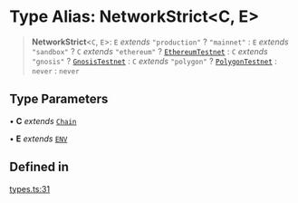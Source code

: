 # Type Alias: NetworkStrict\<C, E\>

> **NetworkStrict**\<`C`, `E`\>: `E` *extends* `"production"` ? `"mainnet"` : `E` *extends* `"sandbox"` ? `C` *extends* `"ethereum"` ? [`EthereumTestnet`](/docs/SDK/type-aliases/EthereumTestnet.md) : `C` *extends* `"gnosis"` ? [`GnosisTestnet`](/docs/SDK/type-aliases/GnosisTestnet.md) : `C` *extends* `"polygon"` ? [`PolygonTestnet`](/docs/SDK/type-aliases/PolygonTestnet.md) : `never` : `never`

## Type Parameters

• **C** *extends* [`Chain`](/docs/SDK/type-aliases/Chain.md)

• **E** *extends* [`ENV`](/docs/SDK/type-aliases/ENV.md)

## Defined in

[types.ts:31](https://github.com/monerium/js-monorepo/blob/bdb556f177407a98459f8edb039e31cf37d07d7a/packages/sdk/src/types.ts#L31)
